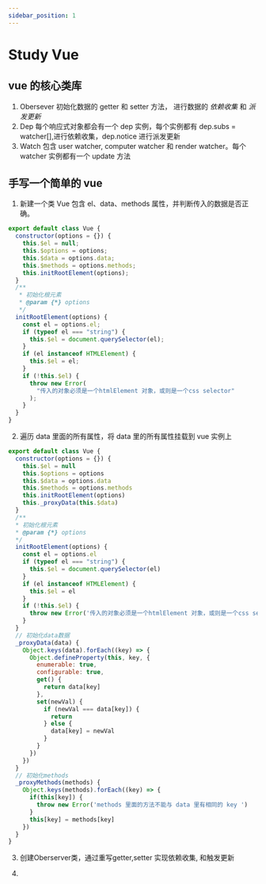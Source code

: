 ```yaml
---
sidebar_position: 1
---
```


# Study Vue

## vue 的核心类库

1. Obersever 初始化数据的 getter 和 setter 方法， 进行数据的 _依赖收集_ 和 _派发更新_
2. Dep 每个响应式对象都会有一个 dep 实例，每个实例都有 dep.subs = watcher[],进行依赖收集，dep.notice 进行派发更新
3. Watch 包含 user watcher, computer watcher 和 render watcher。每个 watcher 实例都有一个 update 方法

## 手写一个简单的 vue

1. 新建一个类 Vue 包含 el、data、methods 属性，并判断传入的数据是否正确。

```js
export default class Vue {
  constructor(options = {}) {
    this.$el = null;
    this.$options = options;
    this.$data = options.data;
    this.$methods = options.methods;
    this.initRootElement(options);
  }
  /**
   * 初始化根元素
   * @param {*} options
   */
  initRootElement(options) {
    const el = options.el;
    if (typeof el === "string") {
      this.$el = document.querySelector(el);
    }
    if (el instanceof HTMLElement) {
      this.$el = el;
    }
    if (!this.$el) {
      throw new Error(
        "传入的对象必须是一个htmlElement 对象，或则是一个css selector"
      );
    }
  }
}
```

2. 遍历 data 里面的所有属性，将 data 里的所有属性挂载到 vue 实例上

```js
export default class Vue {
  constructor(options = {}) {
    this.$el = null
    this.$options = options
    this.$data = options.data
    this.$methods = options.methods
    this.initRootElement(options)
    this._proxyData(this.$data)
  }
  /**
  * 初始化根元素
  * @param {*} options
  */
  initRootElement(options) {
    const el = options.el
    if (typeof el === "string") {
      this.$el = document.querySelector(el)
    }
    if (el instanceof HTMLElement) {
      this.$el = el
    }
    if (!this.$el) {
      throw new Error('传入的对象必须是一个htmlElement 对象，或则是一个css selector')
    }
  }
  // 初始化data数据
  _proxyData(data) {
    Object.keys(data).forEach((key) => {
      Object.defineProperty(this, key, {
        enumerable: true,
        configurable: true,
        get() {
          return data[key]
        },
        set(newVal) {
          if (newVal === data[key]) {
            return
          } else {
            data[key] = newVal
          }
        }
      })
    })
  }
  // 初始化methods
  _proxyMethods(methods) {
    Object.keys(methods).forEach((key) => {
      if(this[key]) {
        throw new Error('methods 里面的方法不能与 data 里有相同的 key ')
      }
      this[key] = methods[key]
    })
  }
}

```

3. 创建Oberserver类，通过重写getter,setter 实现依赖收集, 和触发更新

4. 
